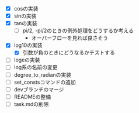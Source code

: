 - [x] cosの実装
- [x] sinの実装
- [x] tanの実装
	- [ ] pi/2, -pi/2のときの例外処理をどうするか考える
		- オーバーフローを見れば良さそう	
- [x] log10の実装
	- [x] 引数が負のときにどうなるかテストする
- [ ] logeの実装
- [ ] log系の名前の変更
- [ ] degree_to_radianの実装
- [ ] set_constsコマンドの追加
- [ ] devブランチのマージ
- [ ] READMEの整備
- [ ] task.mdの削除
